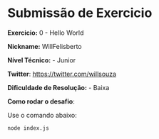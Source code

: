 # Submissão de Exercicio

**Exercicio:** 0 - Hello World

**Nickname:** WillFelisberto

**Nível Técnico:** - Junior

**Twitter**: https://twitter.com/willsouza

**Dificuldade de Resolução:** - Baixa

**Como rodar o desafio**:

Use o comando abaixo:

```bash
node index.js
```
